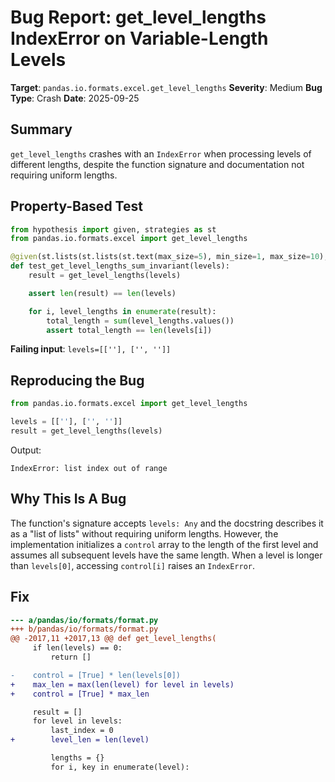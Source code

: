 # Bug Report: get_level_lengths IndexError on Variable-Length Levels

**Target**: `pandas.io.formats.excel.get_level_lengths`
**Severity**: Medium
**Bug Type**: Crash
**Date**: 2025-09-25

## Summary

`get_level_lengths` crashes with an `IndexError` when processing levels of different lengths, despite the function signature and documentation not requiring uniform lengths.

## Property-Based Test

```python
from hypothesis import given, strategies as st
from pandas.io.formats.excel import get_level_lengths

@given(st.lists(st.lists(st.text(max_size=5), min_size=1, max_size=10), min_size=1, max_size=5))
def test_get_level_lengths_sum_invariant(levels):
    result = get_level_lengths(levels)

    assert len(result) == len(levels)

    for i, level_lengths in enumerate(result):
        total_length = sum(level_lengths.values())
        assert total_length == len(levels[i])
```

**Failing input**: `levels=[[''], ['', '']]`

## Reproducing the Bug

```python
from pandas.io.formats.excel import get_level_lengths

levels = [[''], ['', '']]
result = get_level_lengths(levels)
```

Output:
```
IndexError: list index out of range
```

## Why This Is A Bug

The function's signature accepts `levels: Any` and the docstring describes it as a "list of lists" without requiring uniform lengths. However, the implementation initializes a `control` array to the length of the first level and assumes all subsequent levels have the same length. When a level is longer than `levels[0]`, accessing `control[i]` raises an `IndexError`.

## Fix

```diff
--- a/pandas/io/formats/format.py
+++ b/pandas/io/formats/format.py
@@ -2017,11 +2017,13 @@ def get_level_lengths(
     if len(levels) == 0:
         return []

-    control = [True] * len(levels[0])
+    max_len = max(len(level) for level in levels)
+    control = [True] * max_len

     result = []
     for level in levels:
         last_index = 0
+        level_len = len(level)

         lengths = {}
         for i, key in enumerate(level):
```